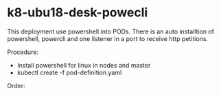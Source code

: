 # k8-ubu18-desk-powecli

This deployment use powershell into PODs.
There is an auto installtion of powershell, powercli and one listener in a port to receive http petitions.

Procedure:

- Install powershell for linux in nodes and master
- kubectl create -f pod-definition.yaml

Order:



